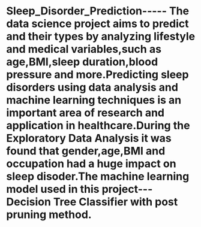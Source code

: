 # Sleep_Disorder_Prediction----- The data science project aims to predict and their types by analyzing lifestyle and medical variables,such as age,BMI,sleep duration,blood pressure and more.Predicting sleep disorders using data analysis and machine learning techniques is an important area of research and application in healthcare.During the Exploratory Data Analysis it was found that gender,age,BMI and occupation had a huge impact on sleep disoder.The machine learning model used in this project---Decision Tree Classifier with post pruning method.
